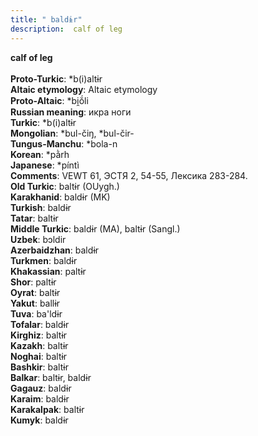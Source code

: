 ```yaml
---
title: " baldɨr"
description:  calf of leg
---
```

<strong> calf of leg</strong><br><br>
<strong>Proto-Turkic</strong>:  *b(i)altɨr<br>
<strong>Altaic etymology</strong>:  Altaic etymology<br>
<strong> Proto-Altaic</strong>:  *bi̯ŏ́li<br>
<strong>Russian meaning</strong>:  икра ноги<br>
<strong>Turkic</strong>:  *b(i)altɨr<br>
<strong>Mongolian</strong>:  *bul-čiŋ, *bul-čir-<br>
<strong>Tungus-Manchu</strong>:  *bola-n<br>
<strong>Korean</strong>:  *pằrh<br>
<strong>Japanese</strong>:  *píntì<br>
<strong>Comments</strong>:  VEWT 61, ЭСТЯ 2, 54-55, Лексика 283-284.<br>
<strong>Old Turkic</strong>:  baltɨr (OUygh.)<br>
<strong>Karakhanid</strong>:  baldɨr (MK)<br>
<strong>Turkish</strong>:  baldɨr<br>
<strong>Tatar</strong>:  baltɨr<br>
<strong>Middle Turkic</strong>:  baldɨr (MA), baltɨr (Sangl.)<br>
<strong>Uzbek</strong>:  bɔldir<br>
<strong>Azerbaidzhan</strong>:  baldɨr<br>
<strong>Turkmen</strong>:  baldɨr<br>
<strong>Khakassian</strong>:  paltɨr<br>
<strong>Shor</strong>:  paltɨr<br>
<strong>Oyrat</strong>:  baltɨr<br>
<strong>Yakut</strong>:  ballɨr<br>
<strong>Tuva</strong>:  ba'ldɨr<br>
<strong>Tofalar</strong>:  baldɨr<br>
<strong>Kirghiz</strong>:  baltɨr<br>
<strong>Kazakh</strong>:  baltɨr<br>
<strong>Noghai</strong>:  baltɨr<br>
<strong>Bashkir</strong>:  baltɨr<br>
<strong>Balkar</strong>:  baltɨr, baldɨr<br>
<strong>Gagauz</strong>:  baldɨr<br>
<strong>Karaim</strong>:  baldɨr<br>
<strong>Karakalpak</strong>:  baltɨr<br>
<strong>Kumyk</strong>:  baldɨr<br>


